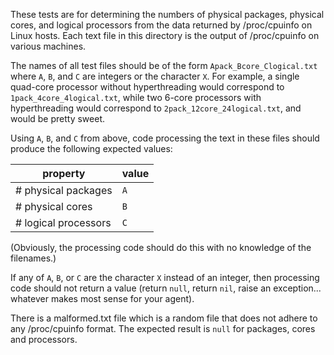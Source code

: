 These tests are for determining the numbers of physical packages, physical cores,
and logical processors from the data returned by /proc/cpuinfo on Linux hosts.
Each text file in this directory is the output of /proc/cpuinfo on various machines.

The names of all test files should be of the form `Apack_Bcore_Clogical.txt`
where `A`, `B`, and `C` are integers or the character `X`. For example,
a single quad-core processor without hyperthreading would correspond to
`1pack_4core_4logical.txt`, while two 6-core processors with hyperthreading
would correspond to `2pack_12core_24logical.txt`, and would be pretty sweet.

Using `A`, `B`, and `C` from above, code processing the text in these files
should produce the following expected values:

| property             | value |
| -------------------- | ----- |
| # physical packages  | `A`   |
| # physical cores     | `B`   |
| # logical processors | `C`   |

(Obviously, the processing code should do this with no knowledge of the filenames.)

If any of `A`, `B`, or `C` are the character `X` instead of an integer, then
processing code should not return a value (return `null`, return `nil`,
raise an exception... whatever makes most sense for your agent).

There is a malformed.txt file which is a random file that does not adhere to
any /proc/cpuinfo format. The expected result is `null` for packages, cores and
processors.

